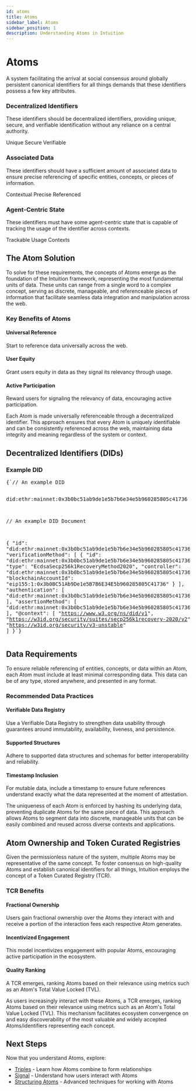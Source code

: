 ```yaml
---
id: atoms
title: Atoms
sidebar_label: Atoms
sidebar_position: 1
description: Understanding Atoms in Intuition
---
```


# Atoms

A system facilitating the arrival at social consensus around globally persistent canonical identifiers for all things demands that these identifiers possess a few key attributes.

<div style={{ display: 'grid', gridTemplateColumns: 'repeat(auto-fit, minmax(300px, 1fr))', gap: '1.5rem', marginTop: '2rem', marginBottom: '2rem' }}>

<div style={{ border: '1px solid var(--ifm-color-emphasis-300)', borderRadius: '8px', padding: '1.5rem', backgroundColor: 'var(--ifm-background-color)' }}>
<h3 style={{ marginTop: 0, marginBottom: '1rem' }}>Decentralized Identifiers</h3>
<p style={{ marginBottom: '1rem', color: 'var(--ifm-color-emphasis-700)' }}>
These identifiers should be decentralized identifiers, providing unique, secure, and verifiable identification without any reliance on a central authority.
</p>
<div style={{ display: 'flex', gap: '0.5rem', flexWrap: 'wrap' }}>
<span style={{ backgroundColor: 'var(--ifm-color-emphasis-100)', padding: '0.25rem 0.5rem', borderRadius: '4px', fontSize: '0.875rem' }}>Unique</span>
<span style={{ backgroundColor: 'var(--ifm-color-emphasis-100)', padding: '0.25rem 0.5rem', borderRadius: '4px', fontSize: '0.875rem' }}>Secure</span>
<span style={{ backgroundColor: 'var(--ifm-color-emphasis-100)', padding: '0.25rem 0.5rem', borderRadius: '4px', fontSize: '0.875rem' }}>Verifiable</span>
</div>
</div>

<div style={{ border: '1px solid var(--ifm-color-emphasis-300)', borderRadius: '8px', padding: '1.5rem', backgroundColor: 'var(--ifm-background-color)' }}>
<h3 style={{ marginTop: 0, marginBottom: '1rem' }}>Associated Data</h3>
<p style={{ marginBottom: '1rem', color: 'var(--ifm-color-emphasis-700)' }}>
These identifiers should have a sufficient amount of associated data to ensure precise referencing of specific entities, concepts, or pieces of information.
</p>
<div style={{ display: 'flex', gap: '0.5rem', flexWrap: 'wrap' }}>
<span style={{ backgroundColor: 'var(--ifm-color-emphasis-100)', padding: '0.25rem 0.5rem', borderRadius: '4px', fontSize: '0.875rem' }}>Contextual</span>
<span style={{ backgroundColor: 'var(--ifm-color-emphasis-100)', padding: '0.25rem 0.5rem', borderRadius: '4px', fontSize: '0.875rem' }}>Precise</span>
<span style={{ backgroundColor: 'var(--ifm-color-emphasis-100)', padding: '0.25rem 0.5rem', borderRadius: '4px', fontSize: '0.875rem' }}>Referenced</span>
</div>
</div>

<div style={{ border: '1px solid var(--ifm-color-emphasis-300)', borderRadius: '8px', padding: '1.5rem', backgroundColor: 'var(--ifm-background-color)' }}>
<h3 style={{ marginTop: 0, marginBottom: '1rem' }}>Agent-Centric State</h3>
<p style={{ marginBottom: '1rem', color: 'var(--ifm-color-emphasis-700)' }}>
These identifiers must have some agent-centric state that is capable of tracking the usage of the identifier across contexts.
</p>
<div style={{ display: 'flex', gap: '0.5rem', flexWrap: 'wrap' }}>
<span style={{ backgroundColor: 'var(--ifm-color-emphasis-100)', padding: '0.25rem 0.5rem', borderRadius: '4px', fontSize: '0.875rem' }}>Trackable</span>
<span style={{ backgroundColor: 'var(--ifm-color-emphasis-100)', padding: '0.25rem 0.5rem', borderRadius: '4px', fontSize: '0.875rem' }}>Usage</span>
<span style={{ backgroundColor: 'var(--ifm-color-emphasis-100)', padding: '0.25rem 0.5rem', borderRadius: '4px', fontSize: '0.875rem' }}>Contexts</span>
</div>
</div>

</div>

## The Atom Solution

To solve for these requirements, the concepts of Atoms emerge as the foundation of the Intuition framework, representing the most fundamental units of data. These units can range from a single word to a complex concept, serving as discrete, manageable, and referenceable pieces of information that facilitate seamless data integration and manipulation across the web.

<div style={{ backgroundColor: 'var(--ifm-color-emphasis-50)', padding: '1.5rem', borderRadius: '8px', marginTop: '2rem', marginBottom: '2rem' }}>
<h3 style={{ marginTop: 0, marginBottom: '1rem' }}>Key Benefits of Atoms</h3>
<div style={{ display: 'grid', gridTemplateColumns: 'repeat(auto-fit, minmax(250px, 1fr))', gap: '1rem' }}>
<div>
<h4 style={{ marginTop: 0, marginBottom: '0.5rem' }}>Universal Reference</h4>
<p style={{ margin: 0, fontSize: '0.9rem' }}>
Start to reference data universally across the web.
</p>
</div>
<div>
<h4 style={{ marginTop: 0, marginBottom: '0.5rem' }}>User Equity</h4>
<p style={{ margin: 0, fontSize: '0.9rem' }}>
Grant users equity in data as they signal its relevancy through usage.
</p>
</div>
<div>
<h4 style={{ marginTop: 0, marginBottom: '0.5rem' }}>Active Participation</h4>
<p style={{ margin: 0, fontSize: '0.9rem' }}>
Reward users for signaling the relevancy of data, encouraging active participation.
</p>
</div>
</div>
</div>

Each Atom is made universally referenceable through a decentralized identifier. This approach ensures that every Atom is uniquely identifiable and can be consistently referenced across the web, maintaining data integrity and meaning regardless of the system or context.

## Decentralized Identifiers (DIDs)

<div style={{ backgroundColor: 'var(--ifm-color-emphasis-50)', padding: '1.5rem', borderRadius: '8px', marginTop: '2rem', marginBottom: '2rem' }}>
<h3 style={{ marginTop: 0, marginBottom: '1rem' }}>Example DID</h3>
<div style={{ backgroundColor: 'var(--ifm-background-color)', padding: '1rem', borderRadius: '6px', border: '1px solid var(--ifm-color-emphasis-300)' }}>
<pre style={{ margin: 0, fontSize: '0.9rem', fontFamily: 'monospace' }}>
{`// An example DID

did:ethr:mainnet:0x3b0bc51ab9de1e5b7b6e34e5b960285805c41736

// An example DID Document

{
    "id": "did:ethr:mainnet:0x3b0bc51ab9de1e5b7b6e34e5b960285805c41736",
    "verificationMethod": [
        {
            "id": "did:ethr:mainnet:0x3b0bc51ab9de1e5b7b6e34e5b960285805c41736#controller",
            "type": "EcdsaSecp256k1RecoveryMethod2020",
            "controller": "did:ethr:mainnet:0x3b0bc51ab9de1e5b7b6e34e5b960285805c41736",
            "blockchainAccountId": "eip155:1:0x3b0BC51Ab9De1e5B7B6E34E5b960285805C41736"
        }
    ],
    "authentication": [
        "did:ethr:mainnet:0x3b0bc51ab9de1e5b7b6e34e5b960285805c41736#controller"
    ],
    "assertionMethod": [
        "did:ethr:mainnet:0x3b0bc51ab9de1e5b7b6e34e5b960285805c41736#controller"
    ],
    "@context": [
        "https://www.w3.org/ns/did/v1",
        "https://w3id.org/security/suites/secp256k1recovery-2020/v2",
        "https://w3id.org/security/v3-unstable"
    ]
}`}
</pre>
</div>
</div>

## Data Requirements

To ensure reliable referencing of entities, concepts, or data within an Atom, each Atom must include at least minimal corresponding data. This data can be of any type, stored anywhere, and presented in any format.

<div style={{ backgroundColor: 'var(--ifm-color-emphasis-50)', padding: '1.5rem', borderRadius: '8px', marginTop: '2rem', marginBottom: '2rem' }}>
<h3 style={{ marginTop: 0, marginBottom: '1rem' }}>Recommended Data Practices</h3>
<div style={{ display: 'grid', gridTemplateColumns: 'repeat(auto-fit, minmax(250px, 1fr))', gap: '1rem' }}>
<div style={{ border: '1px solid var(--ifm-color-emphasis-300)', borderRadius: '6px', padding: '1rem', backgroundColor: 'var(--ifm-background-color)' }}>
<h4 style={{ marginTop: 0, marginBottom: '0.5rem' }}>Verifiable Data Registry</h4>
<p style={{ margin: 0, fontSize: '0.9rem' }}>
Use a Verifiable Data Registry to strengthen data usability through guarantees around immutability, availability, liveness, and persistence.
</p>
</div>
<div style={{ border: '1px solid var(--ifm-color-emphasis-300)', borderRadius: '6px', padding: '1rem', backgroundColor: 'var(--ifm-background-color)' }}>
<h4 style={{ marginTop: 0, marginBottom: '0.5rem' }}>Supported Structures</h4>
<p style={{ margin: 0, fontSize: '0.9rem' }}>
Adhere to supported data structures and schemas for better interoperability and reliability.
</p>
</div>
<div style={{ border: '1px solid var(--ifm-color-emphasis-300)', borderRadius: '6px', padding: '1rem', backgroundColor: 'var(--ifm-background-color)' }}>
<h4 style={{ marginTop: 0, marginBottom: '0.5rem' }}>Timestamp Inclusion</h4>
<p style={{ margin: 0, fontSize: '0.9rem' }}>
For mutable data, include a timestamp to ensure future references understand exactly what the data represented at the moment of attestation.
</p>
</div>
</div>
</div>

The uniqueness of each Atom is enforced by hashing its underlying data, preventing duplicate Atoms for the same piece of data. This approach allows Atoms to segment data into discrete, manageable units that can be easily combined and reused across diverse contexts and applications.

## Atom Ownership and Token Curated Registries

Given the permissionless nature of the system, multiple Atoms may be representative of the same concept. To foster consensus on high-quality Atoms and establish canonical identifiers for all things, Intuition employs the concept of a Token Curated Registry (TCR).

<div style={{ backgroundColor: 'var(--ifm-color-emphasis-50)', padding: '1.5rem', borderRadius: '8px', marginTop: '2rem', marginBottom: '2rem' }}>
<h3 style={{ marginTop: 0, marginBottom: '1rem' }}>TCR Benefits</h3>
<div style={{ display: 'grid', gridTemplateColumns: 'repeat(auto-fit, minmax(250px, 1fr))', gap: '1rem' }}>
<div>
<h4 style={{ marginTop: 0, marginBottom: '0.5rem' }}>Fractional Ownership</h4>
<p style={{ margin: 0, fontSize: '0.9rem' }}>
Users gain fractional ownership over the Atoms they interact with and receive a portion of the interaction fees each respective Atom generates.
</p>
</div>
<div>
<h4 style={{ marginTop: 0, marginBottom: '0.5rem' }}>Incentivized Engagement</h4>
<p style={{ margin: 0, fontSize: '0.9rem' }}>
This model incentivizes engagement with popular Atoms, encouraging active participation in the ecosystem.
</p>
</div>
<div>
<h4 style={{ marginTop: 0, marginBottom: '0.5rem' }}>Quality Ranking</h4>
<p style={{ margin: 0, fontSize: '0.9rem' }}>
A TCR emerges, ranking Atoms based on their relevance using metrics such as an Atom's Total Value Locked (TVL).
</p>
</div>
</div>
</div>

As users increasingly interact with these Atoms, a TCR emerges, ranking Atoms based on their relevance using metrics such as an Atom's Total Value Locked (TVL). This mechanism facilitates ecosystem convergence on and easy discoverability of the most valuable and widely accepted Atoms/identifiers representing each concept.

## Next Steps

Now that you understand Atoms, explore:

- [Triples](/guides/introduction/the-primitives/fundamentals/triples) - Learn how Atoms combine to form relationships
- [Signal](/guides/introduction/the-primitives/fundamentals/signal) - Understand how users interact with Atoms
- [Structuring Atoms](/guides/introduction/the-primitives/structuring/atoms) - Advanced techniques for working with Atoms 